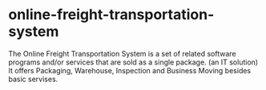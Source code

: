 # online-freight-transportation-system
The Online Freight Transportation System is a set of related software programs and/or services that are sold as a single package. (an IT solution)  It offers Packaging, Warehouse, Inspection and Business Moving besides basic servises.
